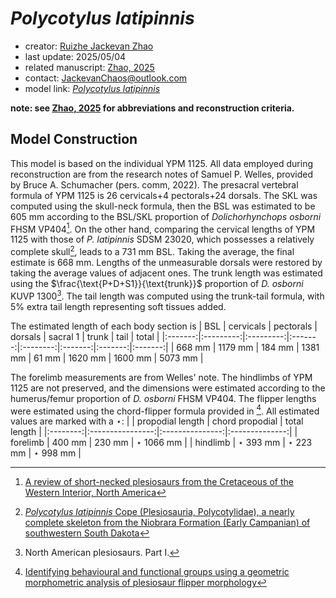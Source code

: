 # *Polycotylus latipinnis*

- creator: [Ruizhe Jackevan Zhao](https://orcid.org/0009-0001-4869-3008) 
- last update: 2025/05/04
- related manuscript: [Zhao, 2025](https://doi.org/10.1101/2024.02.15.578844)
- contact: JackevanChaos@outlook.com
- model link: [*Polycotylus latipinnis*](https://github.com/Pliosaurus-kevani/Mundus-Cyclus/blob/main/Plesiosauria/Polycotylus%20latipinnis/Polycotylus%20latipinnis.pdf)

**note: see [Zhao, 2025](https://doi.org/10.1101/2024.02.15.578844) for abbreviations and reconstruction criteria.**

## Model Construction

This model is based on the individual YPM 1125. All data employed during reconstruction are from the research notes of Samuel P. Welles,
provided by Bruce A. Schumacher (pers. comm, 2022). The presacral vertebral formula of YPM 1125 is 26 cervicals+4 pectorals+24 dorsals.
The SKL was computed using the skull-neck formula, then the BSL was estimated to be 605 mm according to the BSL/SKL proportion of *Dolichorhynchops osborni* FHSM VP404[^2]. On the other hand, comparing the cervical lengths of YPM 1125 with those of *P. latipinnis* SDSM 23020, which possesses a relatively complete skull[^1], leads to a 731 mm BSL.  Taking the average, the final estimate is 668 mm.
Lengths of the unmeasurable dorsals were restored by taking the average values of adjacent ones. The trunk length was estimated using the  $\frac{\text{P+D+S1}}{\text{trunk}}$ proportion of *D. osborni* KUVP 1300[^3]. The tail length was computed using the trunk-tail formula, with 5% extra tail length representing soft tissues added.

The estimated length of each body section is 
| BSL     | cervicals | pectorals | dorsals | sacral 1 | trunk   | tail    | total   |
|:-------:|:---------:|:---------:|:-------:|:--------:|:-------:|:-------:|:-------:|
| 668 mm | 1179 mm   | 184 mm    | 1381 mm | 61 mm   | 1620 mm | 1600 mm | 5073 mm |

The forelimb measurements are from Welles' note. The hindlimbs of YPM 1125 are not preserved, and the dimensions were estimated according to the humerus/femur proportion of *D. osborni* FHSM VP404. The flipper lengths were estimated using the 
chord-flipper formula provided in [^4]. All estimated values are marked with a $\star$:
|          | propodial length | chord propodial | total length   |
|:--------:|:----------------:|:---------------:|:--------------:|
| forelimb | 400 mm           | 230 mm          | $\star$ 1066 mm |
| hindlimb | $\star$ 393 mm           | $\star$ 223 mm          | $\star$ 998 mm |


[^1]: [*Polycotylus latipinnis* Cope (Plesiosauria, Polycotylidae), a nearly complete skeleton from the Niobrara Formation (Early Campanian) of southwestern South Dakota](http://dx.doi.org/10.1080/02724634.2015.1031341)
[^2]: [A review of short-necked plesiosaurs from the Cretaceous of the Western Interior, North America](http://dx.doi.org/10.1127/njgpa/201/1996/259)
[^3]: North American plesiosaurs. Part I.
[^4]: [Identifying behavioural and functional groups using a geometric morphometric analysis of plesiosaur flipper morphology](https://research.manchester.ac.uk/en/studentTheses/identifying-behavioural-and-functional-groups-using-a-geometric-m)
